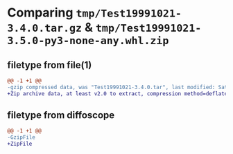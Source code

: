 # Comparing `tmp/Test19991021-3.4.0.tar.gz` & `tmp/Test19991021-3.5.0-py3-none-any.whl.zip`

## filetype from file(1)

```diff
@@ -1 +1 @@
-gzip compressed data, was "Test19991021-3.4.0.tar", last modified: Sat May  4 14:39:57 2024, max compression
+Zip archive data, at least v2.0 to extract, compression method=deflate
```

## filetype from diffoscope

```diff
@@ -1 +1 @@
-GzipFile
+ZipFile
```

